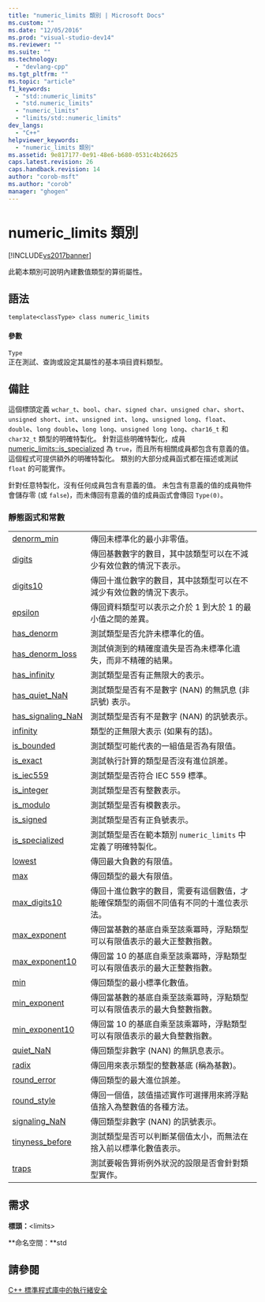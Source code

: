 ```yaml
---
title: "numeric_limits 類別 | Microsoft Docs"
ms.custom: ""
ms.date: "12/05/2016"
ms.prod: "visual-studio-dev14"
ms.reviewer: ""
ms.suite: ""
ms.technology: 
  - "devlang-cpp"
ms.tgt_pltfrm: ""
ms.topic: "article"
f1_keywords: 
  - "std::numeric_limits"
  - "std.numeric_limits"
  - "numeric_limits"
  - "limits/std::numeric_limits"
dev_langs: 
  - "C++"
helpviewer_keywords: 
  - "numeric_limits 類別"
ms.assetid: 9e817177-0e91-48e6-b680-0531c4b26625
caps.latest.revision: 26
caps.handback.revision: 14
author: "corob-msft"
ms.author: "corob"
manager: "ghogen"
---
```

# numeric_limits 類別
[!INCLUDE[vs2017banner](../assembler/inline/includes/vs2017banner.md)]

此範本類別可說明內建數值類型的算術屬性。  
  
## 語法  
  
```  
template<classType> class numeric_limits  
```  
  
#### 參數  
 `Type`  
 正在測試、查詢或設定其屬性的基本項目資料類型。  
  
## 備註  
 這個標頭定義 `wchar_t`、`bool`、`char`、`signed char`、`unsigned char`、`short`、`unsigned short`、`int`、`unsigned int`、`long`、`unsigned long`、`float`、`double`、`long double`**、**`long long`、`unsigned long long`、`char16_t` 和 `char32_t` 類型的明確特製化。 針對這些明確特製化，成員 [numeric\_limits::is\_specialized](../Topic/numeric_limits::is_specialized.md) 為 `true`，而且所有相關成員都包含有意義的值。 這個程式可提供額外的明確特製化。 類別的大部分成員函式都在描述或測試 `float` 的可能實作。  
  
 針對任意特製化，沒有任何成員包含有意義的值。 未包含有意義的值的成員物件會儲存零 \(或 `false`\)，而未傳回有意義的值的成員函式會傳回 `Type(0)`。  
  
### 靜態函式和常數  
  
|||  
|-|-|  
|[denorm\_min](../Topic/numeric_limits::denorm_min.md)|傳回未標準化的最小非零值。|  
|[digits](../Topic/numeric_limits::digits.md)|傳回基數數字的數目，其中該類型可以在不減少有效位數的情況下表示。|  
|[digits10](../Topic/numeric_limits::digits10.md)|傳回十進位數字的數目，其中該類型可以在不減少有效位數的情況下表示。|  
|[epsilon](../Topic/numeric_limits::epsilon.md)|傳回資料類型可以表示之介於 1 到大於 1 的最小值之間的差異。|  
|[has\_denorm](../Topic/numeric_limits::has_denorm.md)|測試類型是否允許未標準化的值。|  
|[has\_denorm\_loss](../Topic/numeric_limits::has_denorm_loss.md)|測試偵測到的精確度遺失是否為未標準化遺失，而非不精確的結果。|  
|[has\_infinity](../Topic/numeric_limits::has_infinity.md)|測試類型是否有正無限大的表示。|  
|[has\_quiet\_NaN](../Topic/numeric_limits::has_quiet_NaN.md)|測試類型是否有不是數字 \(NAN\) 的無訊息 \(非訊號\) 表示。|  
|[has\_signaling\_NaN](../Topic/numeric_limits::has_signaling_NaN.md)|測試類型是否有不是數字 \(NAN\) 的訊號表示。|  
|[infinity](../Topic/numeric_limits::infinity.md)|類型的正無限大表示 \(如果有的話\)。|  
|[is\_bounded](../Topic/numeric_limits::is_bounded.md)|測試類型可能代表的一組值是否為有限值。|  
|[is\_exact](../Topic/numeric_limits::is_exact.md)|測試執行計算的類型是否沒有進位誤差。|  
|[is\_iec559](../Topic/numeric_limits::is_iec559.md)|測試類型是否符合 IEC 559 標準。|  
|[is\_integer](../Topic/numeric_limits::is_integer.md)|測試類型是否有整數表示。|  
|[is\_modulo](../Topic/numeric_limits::is_modulo.md)|測試類型是否有模數表示。|  
|[is\_signed](../Topic/numeric_limits::is_signed.md)|測試類型是否有正負號表示。|  
|[is\_specialized](../Topic/numeric_limits::is_specialized.md)|測試類型是否在範本類別 `numeric_limits` 中定義了明確特製化。|  
|[lowest](../Topic/numeric_limits::lowest.md)|傳回最大負數的有限值。|  
|[max](../Topic/numeric_limits::max.md)|傳回類型的最大有限值。|  
|[max\_digits10](../Topic/numeric_limits::max_digits10.md)|傳回十進位數字的數目，需要有這個數值，才能確保類型的兩個不同值有不同的十進位表示法。|  
|[max\_exponent](../Topic/numeric_limits::max_exponent.md)|傳回當基數的基底自乘至該乘冪時，浮點類型可以有限值表示的最大正整數指數。|  
|[max\_exponent10](../Topic/numeric_limits::max_exponent10.md)|傳回當 10 的基底自乘至該乘冪時，浮點類型可以有限值表示的最大正整數指數。|  
|[min](../Topic/numeric_limits::min.md)|傳回類型的最小標準化數值。|  
|[min\_exponent](../Topic/numeric_limits::min_exponent.md)|傳回當基數的基底自乘至該乘冪時，浮點類型可以有限值表示的最大負整數指數。|  
|[min\_exponent10](../Topic/numeric_limits::min_exponent10.md)|傳回當 10 的基底自乘至該乘冪時，浮點類型可以有限值表示的最大負整數指數。|  
|[quiet\_NaN](../Topic/numeric_limits::quiet_NaN.md)|傳回類型非數字 \(NAN\) 的無訊息表示。|  
|[radix](../Topic/numeric_limits::radix.md)|傳回用來表示類型的整數基底 \(稱為基數\)。|  
|[round\_error](../Topic/numeric_limits::round_error.md)|傳回類型的最大進位誤差。|  
|[round\_style](../Topic/numeric_limits::round_style.md)|傳回一個值，該值描述實作可選擇用來將浮點值捨入為整數值的各種方法。|  
|[signaling\_NaN](../Topic/numeric_limits::signaling_NaN.md)|傳回類型非數字 \(NAN\) 的訊號表示。|  
|[tinyness\_before](../Topic/numeric_limits::tinyness_before.md)|測試類型是否可以判斷某個值太小，而無法在捨入前以標準化數值表示。|  
|[traps](../Topic/numeric_limits::traps.md)|測試要報告算術例外狀況的設限是否會針對類型實作。|  
  
## 需求  
 **標頭：**\<limits\>  
  
 **命名空間：**std  
  
## 請參閱  
 [C\+\+ 標準程式庫中的執行緒安全](../standard-library/thread-safety-in-the-cpp-standard-library.md)
